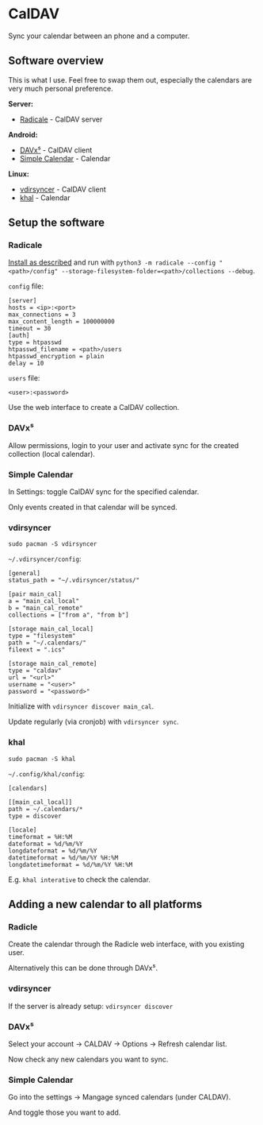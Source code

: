 # CalDAV

Sync your calendar between an phone and a computer.

## Software overview

This is what I use. Feel free to swap them out, especially the calendars are
very much personal preference.

**Server:**

- [Radicale](https://radicale.org/) - CalDAV server

**Android:**

- [DAVx⁵](https://f-droid.org/packages/at.bitfire.davdroid/) - CalDAV client
- [Simple Calendar](https://f-droid.org/packages/com.simplemobiletools.calendar.pro/) - Calendar

**Linux:**

- [vdirsyncer](https://www.archlinux.org/packages/community/any/vdirsyncer/) - CalDAV client
- [khal](https://www.archlinux.org/packages/community/any/khal/) - Calendar

## Setup the software

### Radicale

[Install as described](https://radicale.org/tutorial/) and run with `python3 -m
radicale --config "<path>/config"
--storage-filesystem-folder=<path>/collections --debug`.

`config` file:
```
[server]
hosts = <ip>:<port>
max_connections = 3
max_content_length = 100000000
timeout = 30
[auth]
type = htpasswd
htpasswd_filename = <path>/users
htpasswd_encryption = plain
delay = 10
```

`users` file:
```
<user>:<password>
```

Use the web interface to create a CalDAV collection.

### DAVx⁵

Allow permissions, login to your user and activate sync for the created
collection (local calendar).

### Simple Calendar

In Settings: toggle CalDAV sync for the specified calendar.

Only events created in that calendar will be synced.

### vdirsyncer

`sudo pacman -S vdirsyncer`

`~/.vdirsyncer/config`:
```
[general]
status_path = "~/.vdirsyncer/status/"

[pair main_cal]
a = "main_cal_local"
b = "main_cal_remote"
collections = ["from a", "from b"]

[storage main_cal_local]
type = "filesystem"
path = "~/.calendars/"
fileext = ".ics"

[storage main_cal_remote]
type = "caldav"
url = "<url>"
username = "<user>"
password = "<password>"
```

Initialize with `vdirsyncer discover main_cal`.

Update regularly (via cronjob) with `vdirsyncer sync`.

### khal

`sudo pacman -S khal`

`~/.config/khal/config`:
```
[calendars]

[[main_cal_local]]
path = ~/.calendars/*
type = discover

[locale]
timeformat = %H:%M
dateformat = %d/%m/%Y
longdateformat = %d/%m/%Y
datetimeformat = %d/%m/%Y %H:%M
longdatetimeformat = %d/%m/%Y %H:%M
```

E.g. `khal interative` to check the calendar.

## Adding a new calendar to all platforms

### Radicle

Create the calendar through the Radicle web interface, with you existing user.

Alternatively this can be done through DAVx⁵.

### vdirsyncer

If the server is already setup: `vdirsyncer discover`

### DAVx⁵

Select your account -> CALDAV -> Options -> Refresh calendar list.

Now check any new calendars you want to sync.

### Simple Calendar

Go into the settings -> Mangage synced calendars (under CALDAV).

And toggle those you want to add.

